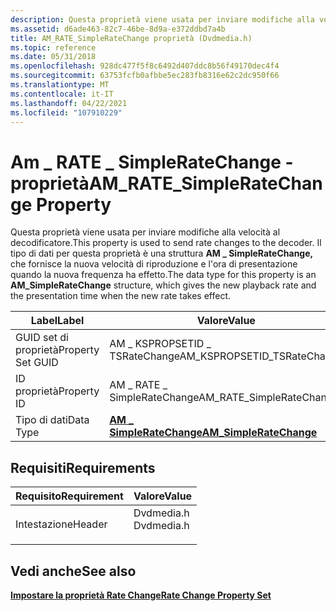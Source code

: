 ```yaml
---
description: Questa proprietà viene usata per inviare modifiche alla velocità al decodificatore. Il tipo di dati per questa proprietà è una struttura AM SimpleRateChange, che fornisce la nuova velocità di riproduzione e l'ora di presentazione quando la \_ nuova frequenza ha effetto.
ms.assetid: d6ade463-82c7-46be-8d9a-e372ddbd7a4b
title: AM_RATE_SimpleRateChange proprietà (Dvdmedia.h)
ms.topic: reference
ms.date: 05/31/2018
ms.openlocfilehash: 928dc477f5f8c6492d407ddc8b56f49170dec4f4
ms.sourcegitcommit: 63753fcfb0afbbe5ec283fb8316e62c2dc950f66
ms.translationtype: MT
ms.contentlocale: it-IT
ms.lasthandoff: 04/22/2021
ms.locfileid: "107910229"
---
```

# <a name="am_rate_simpleratechange-property"></a><span data-ttu-id="4fdcb-104">Am \_ RATE \_ SimpleRateChange - proprietà</span><span class="sxs-lookup"><span data-stu-id="4fdcb-104">AM\_RATE\_SimpleRateChange Property</span></span>

<span data-ttu-id="4fdcb-105">Questa proprietà viene usata per inviare modifiche alla velocità al decodificatore.</span><span class="sxs-lookup"><span data-stu-id="4fdcb-105">This property is used to send rate changes to the decoder.</span></span> <span data-ttu-id="4fdcb-106">Il tipo di dati per questa proprietà è una struttura **AM \_ SimpleRateChange,** che fornisce la nuova velocità di riproduzione e l'ora di presentazione quando la nuova frequenza ha effetto.</span><span class="sxs-lookup"><span data-stu-id="4fdcb-106">The data type for this property is an **AM\_SimpleRateChange** structure, which gives the new playback rate and the presentation time when the new rate takes effect.</span></span>



| <span data-ttu-id="4fdcb-107">Label</span><span class="sxs-lookup"><span data-stu-id="4fdcb-107">Label</span></span> | <span data-ttu-id="4fdcb-108">Valore</span><span class="sxs-lookup"><span data-stu-id="4fdcb-108">Value</span></span> |
|-------------------|-----------------------------------------------------|
| <span data-ttu-id="4fdcb-109">GUID set di proprietà</span><span class="sxs-lookup"><span data-stu-id="4fdcb-109">Property Set GUID</span></span> | <span data-ttu-id="4fdcb-110">AM \_ KSPROPSETID \_ TSRateChange</span><span class="sxs-lookup"><span data-stu-id="4fdcb-110">AM\_KSPROPSETID\_TSRateChange</span></span>                       |
| <span data-ttu-id="4fdcb-111">ID proprietà</span><span class="sxs-lookup"><span data-stu-id="4fdcb-111">Property ID</span></span>       | <span data-ttu-id="4fdcb-112">AM \_ RATE \_ SimpleRateChange</span><span class="sxs-lookup"><span data-stu-id="4fdcb-112">AM\_RATE\_SimpleRateChange</span></span>                          |
| <span data-ttu-id="4fdcb-113">Tipo di dati</span><span class="sxs-lookup"><span data-stu-id="4fdcb-113">Data Type</span></span>         | [<span data-ttu-id="4fdcb-114">**AM \_ SimpleRateChange**</span><span class="sxs-lookup"><span data-stu-id="4fdcb-114">**AM\_SimpleRateChange**</span></span>](/previous-versions/windows/desktop/api/Dvdmedia/ns-dvdmedia-am_simpleratechange) |



 

## <a name="requirements"></a><span data-ttu-id="4fdcb-115">Requisiti</span><span class="sxs-lookup"><span data-stu-id="4fdcb-115">Requirements</span></span>



| <span data-ttu-id="4fdcb-116">Requisito</span><span class="sxs-lookup"><span data-stu-id="4fdcb-116">Requirement</span></span> | <span data-ttu-id="4fdcb-117">Valore</span><span class="sxs-lookup"><span data-stu-id="4fdcb-117">Value</span></span> |
|-------------------|---------------------------------------------------------------------------------------|
| <span data-ttu-id="4fdcb-118">Intestazione</span><span class="sxs-lookup"><span data-stu-id="4fdcb-118">Header</span></span><br/> | <dl> <span data-ttu-id="4fdcb-119"><dt>Dvdmedia.h</dt></span><span class="sxs-lookup"><span data-stu-id="4fdcb-119"><dt>Dvdmedia.h</dt></span></span> </dl> |



## <a name="see-also"></a><span data-ttu-id="4fdcb-120">Vedi anche</span><span class="sxs-lookup"><span data-stu-id="4fdcb-120">See also</span></span>

<dl> <dt>

[<span data-ttu-id="4fdcb-121">**Impostare la proprietà Rate Change**</span><span class="sxs-lookup"><span data-stu-id="4fdcb-121">**Rate Change Property Set**</span></span>](rate-change-property-set.md)
</dt> </dl>

 

 




